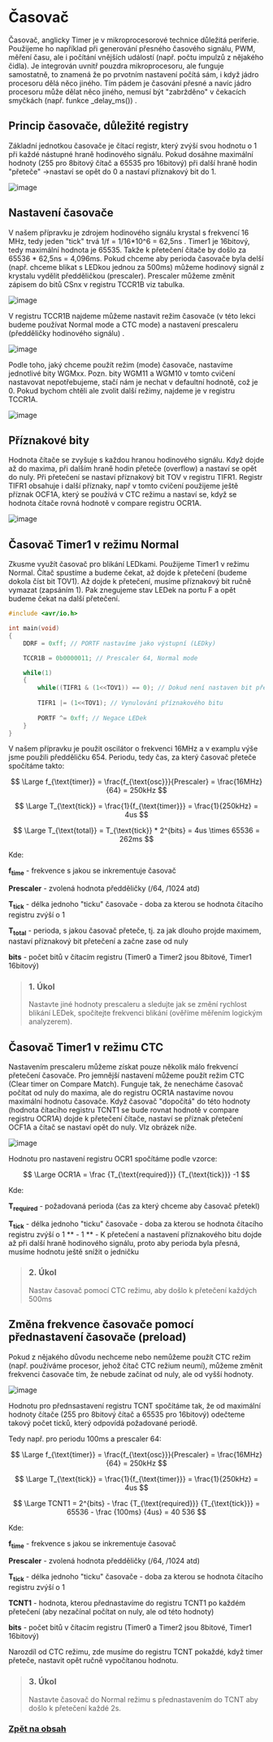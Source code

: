 <script type="text/javascript" id="MathJax-script" async 
  src="https://cdn.jsdelivr.net/npm/mathjax@3/es5/tex-svg.js"> 
</script> 

# Časovač

Časovač, anglicky Timer je v mikroprocesorové technice důležitá periferie. Použijeme ho například při generování přesného časového signálu, PWM, měření času, ale i počítání vnějších událostí (např. počtu impulzů z nějakého čidla). Je integrován uvnitř pouzdra mikroprocesoru, ale funguje samostatně, to znamená že po prvotním nastavení počítá sám, i když jádro procesoru dělá něco jiného. Tím pádem je časování přesné a navíc jádro procesoru může dělat něco jiného, nemusí být "zabržděno" v čekacích smyčkách (např. funkce _delay_ms()) .

## Princip časovače, důležité registry

Základní jednotkou časovače je čítací registr, který zvýší svou hodnotu o 1 při každé nástupné hraně hodinového signálu. Pokud dosáhne maximální hodnoty (255 pro 8bitový čítač a 65535 pro 16bitový) při další hraně hodin "přeteče" ->nastaví se opět do 0 a nastaví příznakový bit do 1.

![image](https://github.com/user-attachments/assets/c4c13016-1b2d-40f1-81c7-ca5e91862b35)

## Nastavení časovače

V našem přípravku je zdrojem hodinového signálu krystal s frekvencí 16 MHz, tedy jeden "tick" trvá 1/f = 1/16*10^6 = 62,5ns . Timer1 je 16bitový, tedy maximální hodnota je 65535. Takže k přetečení čítače by došlo za 65536 *  62,5ns = 4,096ms. Pokud chceme aby perioda časovače byla delší (např. chceme blikat s LEDkou jednou za 500ms) můžeme hodinový signál z krystalu vydělit předděličkou (prescaler). Prescaler můžeme změnit zápisem do bitů CSnx v registru TCCR1B viz tabulka.

![image](https://github.com/user-attachments/assets/1aa90833-aa8f-49f3-bf8b-b20401c2be39)

V registru TCCR1B najdeme můžeme nastavit režim časovače (v této lekci budeme používat Normal mode a CTC mode) a nastavení prescaleru (předděličky hodinového signálu) .

![image](https://github.com/user-attachments/assets/03858294-1551-4f8e-a3e9-1179efdfa39f)

Podle toho, jaký chceme použít režim (mode) časovače, nastavíme jednotlivé bity WGMxx. Pozn. bity  WGM11 a WGM10 v tomto cvičení nastavovat nepotřebujeme, stačí nám je nechat v defaultní hodnotě, což je 0. Pokud bychom chtěli ale zvolit další režimy, najdeme je v registru TCCR1A. 

![image](https://github.com/user-attachments/assets/1686f100-b836-415c-a0d4-cf21dd0fff0c)



## Příznakové bity
Hodnota čítače se zvyšuje s každou hranou hodinového signálu. Když dojde až do maxima, při dalším hraně hodin přeteče (overflow) a nastaví se opět do nuly. Při přetečení se nastaví příznakový bit TOV v registru TIFR1. Registr TIFR1 obsahuje i další příznaky, např v tomto cvičení použijeme ještě příznak OCF1A, který se používá v CTC režimu a nastaví se, když se hodnota čítače rovná hodnotě v compare registru OCR1A. 

![image](https://github.com/user-attachments/assets/7e6b6389-acac-4013-b738-894638c304be)



## Časovač Timer1 v režimu Normal

Zkusme využít časovač pro blikání LEDkami. Použijeme Timer1 v režimu Normal. Čítač spustíme a budeme čekat, až dojde k přetečení (budeme dokola číst bit TOV1). Až dojde k přetečení, musíme příznakový bit ručně vymazat (zapsáním 1). Pak znegujeme stav LEDek na portu F a opět budeme čekat na další přetečení.

```c
#include <avr/io.h>

int main(void)
{
	DDRF = 0xff; // PORTF nastavíme jako výstupní (LEDky)

	TCCR1B = 0b0000011; // Prescaler 64, Normal mode

	while(1)
	{
		while((TIFR1 & (1<<TOV1)) == 0); // Dokud není nastaven bit přetečení časovače, nedělej nic
		
		TIFR1 |= (1<<TOV1); // Vynulování příznakového bitu
		
		PORTF ^= 0xff; // Negace LEDek
	}
}

```

V našem přípravku je použit oscilátor o frekvenci 16MHz a v examplu výše jsme použili předděličku 654. Periodu, tedy čas, za který časovač přeteče spočítáme takto:

$$
\Large f_{\text{timer}} = \frac{f_{\text{osc}}}{Prescaler} = \frac{16MHz}{64} = 250kHz
$$

$$
\Large T_{\text{tick}} = \frac{1}{f_{\text{timer}}} = \frac{1}{250kHz} = 4us
$$

$$
\Large T_{\text{total}} = T_{\text{tick}} * 2^{bits}  = 4us \times 65536 = 262ms
$$

Kde:

**f<sub>time</sub>**  - frekvence s jakou se inkrementuje časovač

**Prescaler** - zvolená hodnota předděličky (/64, /1024 atd) 

**T<sub>tick</sub>**  - délka jednoho "ticku" časovače - doba za kterou se hodnota čítacího registru zvýší o 1

**T<sub>total</sub>**  - perioda, s jakou časovač přeteče, tj. za jak dlouho projde maximem, nastaví příznakový bit přetečení a začne zase od nuly

**bits** - počet bitů v čítacím registru (Timer0 a Timer2 jsou 8bitové, Timer1 16bitový)

>### 1. Úkol
>Nastavte jiné hodnoty prescaleru a sledujte jak se změní rychlost blikání LEDek, spočítejte frekvenci blikání (ověříme měřením logickým analyzerem).

## Časovač Timer1 v režimu CTC
Nastavením prescaleru můžeme získat pouze několik málo frekvencí přetečení časovače. Pro jemnější nastavení můžeme použít režim CTC (Clear timer on Compare Match). Funguje tak, že nenecháme časovač počítat od nuly do maxima, ale do registru OCR1A nastavíme novou maximální hodnotu časovače. Když časovač "dopočítá" do této hodnoty (hodnota čítacího registru TCNT1 se bude rovnat hodnotě v compare registru OCR1A) dojde k přetečení čítače, nastaví se příznak přetečení OCF1A a čítač se nastaví opět do nuly. VIz obrázek níže.

![image](https://github.com/user-attachments/assets/8d2910e8-3add-4462-b892-426b771df6f6)

Hodnotu pro nastavení registru OCR1 spočítáme podle vzorce:

$$
\Large OCR1A = \frac  {T_{\text{required}}} {T_{\text{tick}}} -1
$$

Kde:

**T<sub>required</sub>**  - požadovaná perioda (čas za který chceme aby časovač přetekl)

**T<sub>tick</sub>**  - délka jednoho "ticku" časovače - doba za kterou se hodnota čítacího registru zvýší o 1
** - 1 ** - K přetečení a nastavení příznakového bitu dojde až při další hraně hodinového signálu, proto aby perioda byla přesná, musíme hodnotu ještě snížit o jedničku

>### 2. Úkol 
>Nastav časovač pomocí CTC režimu, aby došlo k přetečení každých 500ms


## Změna frekvence časovače pomocí přednastavení časovače (preload)

Pokud z nějakého důvodu nechceme nebo nemůžeme použít CTC režim (např. používáme procesor, jehož čítač CTC režium neumí), můžeme změnit frekvenci časovače tím, že nebude začínat od nuly, ale od vyšší hodnoty.

![image](https://github.com/user-attachments/assets/065ff747-06ff-49ed-b3b2-4533922b9b37)

Hodnotu pro přednsastavení registru TCNT spočítáme tak, že od maximální hodnoty čítače (255 pro 8bitový čítač a 65535 pro 16bitový) odečteme takový počet ticků, který odpovídá požadované periodě.

Tedy např. pro periodu 100ms a prescaler 64:

$$
\Large f_{\text{timer}} = \frac{f_{\text{osc}}}{Prescaler} = \frac{16MHz}{64} = 250kHz
$$

$$
\Large T_{\text{tick}} = \frac{1}{f_{\text{timer}}} = \frac{1}{250kHz} = 4us
$$

$$
\Large TCNT1 = 2^{bits} - \frac {T_{\text{required}}} {T_{\text{tick}}} = 65536 - \frac {100ms} {4us} = 40 536
$$

Kde:

**f<sub>time</sub>**  - frekvence s jakou se inkrementuje časovač

**Prescaler** - zvolená hodnota předděličky (/64, /1024 atd) 

**T<sub>tick</sub>**  - délka jednoho "ticku" časovače - doba za kterou se hodnota čítacího registru zvýší o 1

**TCNT1**  - hodnota, kterou přednastavíme do registru TCNT1 po každém přetečení (aby nezačínal počítat on nuly, ale od této hodnoty)

**bits** - počet bitů v čítacím registru (Timer0 a Timer2 jsou 8bitové, Timer1 16bitový)



Narozdíl od CTC režimu, zde musíme do registru TCNT pokaždé, když timer přeteče, nastavit opět ručně vypočítanou hodnotu.

>### 3. Úkol
>Nastavte časovač do Normal režimu s přednastavením do TCNT aby došlo k přetečení každé 2s.


### [Zpět na obsah](README.md)
